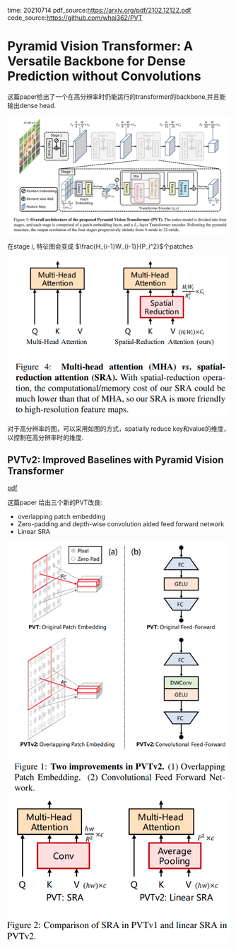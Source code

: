 time: 20210714
pdf_source:https://arxiv.org/pdf/2102.12122.pdf
code_source:https://github.com/whai362/PVT
# Pyramid Vision Transformer: A Versatile Backbone for Dense Prediction without Convolutions

这篇paper给出了一个在高分辨率时仍能运行的transformer的backbone,并且能输出dense head.

![image](res/pyramid_vit_arch.png)

在stage $i$, 特征图会变成 $\frac{H_{i-1}W_{i-1}}{P_i^2}$个patches


![image](res/pyramid_vit_sra.png)

对于高分辨率的图，可以采用如图的方式，spatially reduce key和value的维度，以控制在高分辨率时的维度.

## PVTv2: Improved Baselines with Pyramid Vision Transformer
[pdf](https://arxiv.org/pdf/2106.13797.pdf) 

这篇paper 给出三个新的PVT改良:

- overlapping patch embedding
- Zero-padding and depth-wise convolution aided feed forward network
- Linear SRA

![image](res/pyramid_vit_v2_1.png)
![image](res/pyramid_vit_v2_2.png)